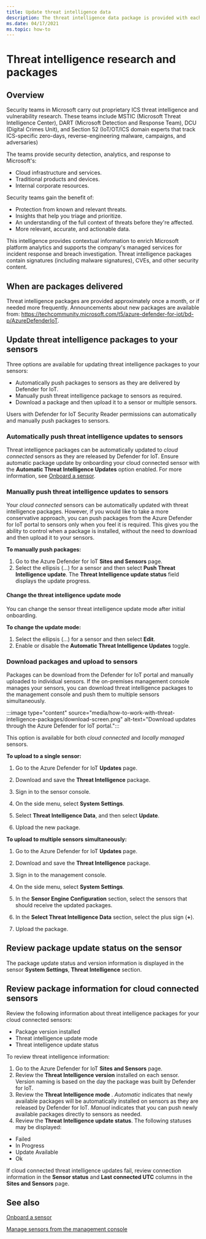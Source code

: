 ```yaml
---
title: Update threat intelligence data
description: The threat intelligence data package is provided with each new Defender for IoT version, or if needed between releases.
ms.date: 04/17/2021
ms.topic: how-to
---
```

# Threat intelligence research and packages #
## Overview ##

Security teams in Microsoft carry out proprietary ICS threat intelligence and vulnerability research. These teams include MSTIC (Microsoft Threat Intelligence Center), DART (Microsoft Detection and Response Team), DCU (Digital Crimes Unit), and Section 52 (IoT/OT/ICS domain experts that track ICS-specific zero-days, reverse-engineering malware, campaigns, and adversaries)

The teams provide security detection, analytics, and response to Microsoft's:

- Cloud infrastructure and services.
- Traditional products and devices.
- Internal corporate resources.

Security teams gain the benefit of:

- Protection from known and relevant threats.
- Insights that help you triage and prioritize.
- An understanding of the full context of threats before they're affected.
- More relevant, accurate, and actionable data.

This intelligence provides contextual information to enrich Microsoft platform analytics and supports the company's managed services for incident response and breach investigation. Threat intelligence packages contain signatures (including malware signatures), CVEs, and other security content.

## When are packages delivered ##

Threat intelligence packages are provided approximately once a month, or if needed more frequently. Announcements about new packages are available from: https://techcommunity.microsoft.com/t5/azure-defender-for-iot/bd-p/AzureDefenderIoT. 

## Update threat intelligence packages to your sensors ##

Three options are available for updating threat intelligence packages to your sensors:

- Automatically push packages to sensors as they are delivered by Defender for IoT.
- Manually push threat intelligence package to sensors as required.
- Download a package and then upload it to a sensor or multiple sensors.

Users with Defender for IoT Security Reader permissions can automatically and manually push packages to sensors.

### Automatically push threat intelligence updates to sensors ###

Threat intelligence packages can be automatically updated to *cloud connected* sensors as they are released by Defender for IoT. Ensure automatic package update by onboarding your cloud connected sensor with the **Automatic Threat Intelligence Updates** option enabled. For more information, see [Onboard a sensor](getting-started.md#onboard-a-sensor).

### Manually push threat intelligence updates to sensors ###

Your *cloud connected* sensors can be automatically updated with threat intelligence packages. However, if you would like to take a more conservative approach, you can push packages from the Azure Defender for IoT portal to sensors only when you feel it is required.
This gives you the ability to control when a package is installed, without the need to download and then upload it to your sensors.

**To manually push packages:**

1. Go to the Azure Defender for IoT **Sites and Sensors** page.
1. Select the ellipsis (...) for a sensor and then select **Push Threat Intelligence update**. The **Threat Intelligence update status** field displays the update progress.

#### Change the threat intelligence update mode ####

 You can change the sensor threat intelligence update mode after initial onboarding.

**To change the update mode:**

1. Select the ellipsis (...) for a sensor and then select **Edit**.
1. Enable or disable the **Automatic Threat Intelligence Updates** toggle.

### Download packages and upload to sensors ###

Packages can be download from the Defender for IoT portal and manually uploaded to individual sensors. If the on-premises management console manages your sensors, you can download threat intelligence packages to the management console and push them to multiple sensors simultaneously.

:::image type="content" source="media/how-to-work-with-threat-intelligence-packages/download-screen.png" alt-text="Download updates through the Azure Defender for IoT portal.":::

This option is available for both *cloud connected* and *locally managed* sensors.

**To upload to a single sensor:**

1. Go to the Azure Defender for IoT **Updates** page.

2. Download and save the **Threat Intelligence** package.

3. Sign in to the sensor console.

4. On the side menu, select **System Settings**.

5. Select **Threat Intelligence Data**, and then select **Update**.

6. Upload the new package.

**To upload to multiple sensors simultaneously:**

1. Go to the Azure Defender for IoT **Updates** page.

2. Download and save the **Threat Intelligence** package.

3. Sign in to the management console.

4. On the side menu, select **System Settings**.

5. In the **Sensor Engine Configuration** section, select the sensors that should receive the updated packages.  

6. In the **Select Threat Intelligence Data** section, select the plus sign (**+**).

7. Upload the package.

## Review package update status on the sensor ##

The package update status and version information is displayed in the sensor **System Settings**, **Threat Intelligence** section.  

## Review package information for cloud connected sensors ##

Review the following information about threat intelligence packages for your cloud connected sensors:

- Package version installed
- Threat intelligence update mode
- Threat intelligence update status

To review threat intelligence information:

1. Go to the Azure Defender for IoT **Sites and Sensors** page.
1. Review the **Threat Intelligence version** installed on each sensor. Version naming is based on the day the package was built by Defender for IoT.
1. Review the **Threat Intelligence mode** . *Automatic* indicates that newly available  packages will be automatically installed on sensors as they are released by Defender for IoT. *Manual* indicates that you can push newly available packages directly to sensors as needed.
1. Review the **Threat Intelligence update status**. The following statuses may be displayed:

- Failed
- In Progress
- Update Available
- Ok

If cloud connected threat intelligence updates fail, review  connection  information in the **Sensor status** and **Last connected UTC** columns in the **Sites and Sensors** page. 

## See also

[Onboard a sensor](getting-started.md#onboard-a-sensor)

[Manage sensors from the management console](how-to-manage-sensors-from-the-on-premises-management-console.md)